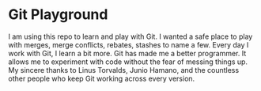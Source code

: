 # Git Playground

I am using this repo to learn and play with Git. I wanted a safe place to play with merges, merge conflicts, rebates, stashes to name a few. Every day I work with Git, I learn a bit more. Git has made me a better programmer. It allows me to experiment with code without the fear of messing things up. My sincere thanks to Linus Torvalds, Junio Hamano, and the countless other people who keep Git working across every version.
